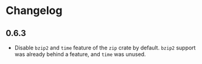 # Changelog

## 0.6.3

- Disable `bzip2` and `time` feature of the `zip` crate by default. `bzip2` support was already behind a feature, and `time` was unused.
